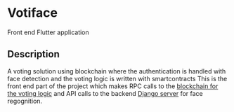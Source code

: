 # Votiface

Front end Flutter application 

## Description
A voting solution using blockchain where the authentication is handled with face detection and the voting logic is written with smartcontracts
This is the front end part of the project which makes RPC calls to the [blockchain for the voting logic](https://github.com/buddha231/votiface-admin) and API calls to the backend [Django server](https://github.com/SqueezedLemon/votiface_dajango)
for face regognition. 



